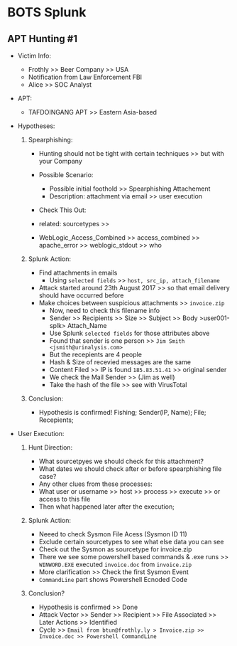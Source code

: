 # BOTS Splunk
## APT Hunting #1
- Victim Info:
    - Frothly >> Beer Company >> USA
    - Notification from Law Enforcement FBI
    - Alice >> SOC Analyst

- APT:
    - TAFDOINGANG APT >> Eastern Asia-based

- Hypotheses:
    1. Spearphishing:
        - Hunting should not be tight with certain techniques >> but with your Company

        - Possible Scenario:
            - Possible initial foothold >> Spearphishing Attachement
            - Description: attachment via email >> user execution

        - Check This Out:
        - related: sourcetypes >>
        - WebLogic_Access_Combined >> access_combined >> apache_error >> weblogic_stdout >> who

    2. Splunk Action:
        - Find attachments in emails
            - Using `selected fields` >> `host, src_ip, attach_filename`
        - Attack started around 23th August 2017 >> so that email delivery should have occurred before
        - Make choices between suspicious attachments >> `invoice.zip`
            - Now, need to check this filename info
            - Sender >> Recipients >> Size >> Subject >> Body >user001-splk> Attach_Name
            - Use Splunk `selected fields` for those attributes above
            - Found that sender is one person >> `Jim Smith <jsmith@urinalysis.com>`
            - But the recepients are 4 people
            - Hash & Size of recevied messages are the same
            - Content Filed >> IP is found `185.83.51.41` >> original sender
            - We check the Mail Sender >> (Jim as well)
            - Take the hash of the file >> see with VirusTotal

    3. Conclusion:
        - Hypothesis is confirmed! Fishing; Sender(IP, Name); File; Recepients;

- User Execution:
    1. Hunt Direction:
        - What sourcetpyes we should check for this attachment?
        - What dates we should check after or before spearphishing file case?
        - Any other clues from these processes:
        - What user or username >> host >> process >> execute  >> or access to this file
        - Then what happened later after the execution;

    2. Splunk Action:
        - Neeed to check Sysmon File Acess (Sysmon ID 11)
        - Exclude certain sourcetypes to see what else data you can see
        - Check out the Sysmon as sourcetype for invoice.zip
        - There we see some powershell based commands & .exe runs >> `WINWORD.EXE` executed `invoice.doc` from `invoice.zip`
        - More clarification >> Check the first Sysmon Event
        - `CommandLine` part shows Powershell Ecnoded Code

    3. Conclusion?
        - Hypothesis is confirmed >> Done
        - Attack Vector >> Sender >> Recipient >> File Associated >> Later Actions >> Identified
        - Cycle >> `Email from btun@frothly.ly > Invoice.zip >> Invoice.doc >> Powershell CommandLine`
